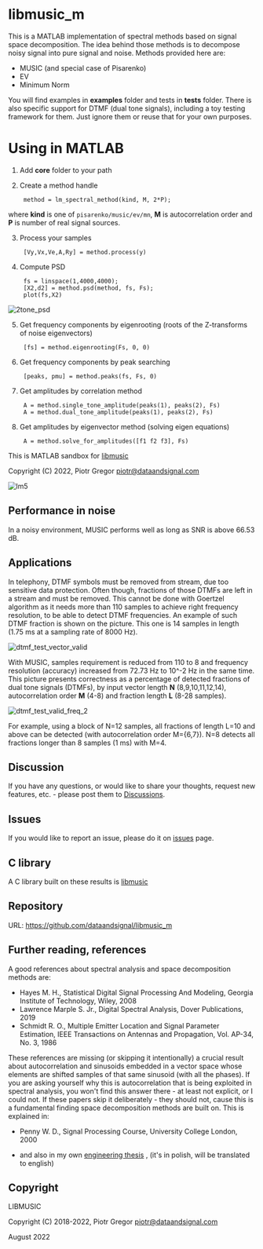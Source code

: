 # libmusic_m

This is a MATLAB implementation of spectral methods based on signal space decomposition.
The idea behind those methods is to decompose noisy signal into pure signal and noise.
Methods provided here are:
- MUSIC (and special case of Pisarenko)
- EV
- Minimum Norm

You will find examples in **examples** folder and tests in **tests** folder.
There is also specific support for DTMF (dual tone signals), including a toy testing framework for them. Just ignore them or reuse that for your own purposes.

# Using in MATLAB
1. Add <b>core</b> folder to your path
2. Create a method handle

        method = lm_spectral_method(kind, M, 2*P);

where <b>kind</b> is one of `pisarenko/music/ev/mn`, <b>M</b> is autocorrelation order and <b>P</b> is number of real signal sources.

3. Process your samples

        [Vy,Vx,Ve,A,Ry] = method.process(y)

4. Compute PSD

        fs = linspace(1,4000,4000);
        [X2,d2] = method.psd(method, fs, Fs);
        plot(fs,X2)
        
![2tone_psd](https://user-images.githubusercontent.com/40000574/190016488-6add0a3b-7601-44cb-a37e-6b01adf37529.jpg)


5. Get frequency components by eigenrooting (roots of the Z-transforms of noise eigenvectors)

        [fs] = method.eigenrooting(Fs, 0, 0)


6. Get frequency components by peak searching

        [peaks, pmu] = method.peaks(fs, Fs, 0)


7. Get amplitudes by correlation method

        A = method.single_tone_amplitude(peaks(1), peaks(2), Fs)
        A = method.dual_tone_amplitude(peaks(1), peaks(2), Fs)

8. Get amplitudes by eigenvector method (solving eigen equations)

        A = method.solve_for_amplitudes([f1 f2 f3], Fs)


 
This is MATLAB sandbox for [libmusic](https://github.com/dataandsignal/libmusic)

Copyright (C) 2022, Piotr Gregor piotr@dataandsignal.com

![lm5](https://user-images.githubusercontent.com/40000574/190017795-051ef15c-404d-4868-a0e3-dc462e838632.jpg)

## Performance in noise

In a noisy environment, MUSIC performs well as long as SNR is above 66.53 dB.


## Applications

In telephony, DTMF symbols must be removed from stream, due too sensitive data protection. Often though, fractions of those DTMFs are left in a stream and must be removed. This cannot be done with Goertzel algorithm as it needs more than 110 samples to achieve right frequency resolution, to be able to detect DTMF frequencies. An example of such DTMF fraction is shown on the picture. This one is 14 samples in length (1.75 ms at a sampling rate of 8000 Hz).

![dtmf_test_vector_valid](https://user-images.githubusercontent.com/40000574/190151206-2e7b78a0-0d79-459f-bf8f-cf422fd9da72.jpg)

With MUSIC, samples requirement is reduced from 110 to 8 and frequency resolution (accuracy) increased from 72.73 Hz to 10^-2 Hz in the same time.
This picture presents correctness as a percentage of detected fractions of dual tone signals (DTMFs), by input vector length **N** (8,9,10,11,12,14), autocorrelation order **M** (4-8) and fraction length **L** (8-28 samples).

![dtmf_test_valid_freq_2](https://user-images.githubusercontent.com/40000574/190152713-0254f77f-af44-45fc-8f34-e4b8a57742d5.jpg)


For example, using a block of N=12 samples, all fractions of length L=10 and above can be detected (with autocorrelation order M={6,7}). N=8 detects all fractions longer than 8 samples (1 ms) with M=4.


## Discussion

If you have any questions, or would like to share your thoughts, 
request new features, etc. - please post them to [Discussions](https://github.com/dataandsignal/libmusic_m/discussions).


## Issues

If you would like to report an issue, please do it on [issues](https://github.com/dataandsignal/libmusic_m/issues) page.


## C library

A C library built on these results is [libmusic](https://github.com/dataandsignal/libmusic)


## Repository 

URL: https://github.com/dataandsignal/libmusic_m


## Further reading, references

A good references about spectral analysis and space decomposition methods are:

- Hayes M. H., Statistical Digital Signal Processing And Modeling, Georgia Institute of Technology, Wiley, 2008
- Lawrence Marple S. Jr., Digital Spectral Analysis, Dover Publications, 2019
- Schmidt R. O., Multiple Emitter Location and Signal Parameter Estimation, IEEE Transactions on Antennas and Propagation, Vol. AP-34, No. 3, 1986

These references are missing (or skipping it intentionally) a crucial result about autocorrelation and sinusoids embedded in a vector space whose elements are shifted samples of that same sinusoid (with all the phases). If you are asking yourself why this is autocorrelation that is being exploited in spectral analysis, you won't find this answer there - at least not explicit, or I could not. If these papers skip it deliberately - they should not, cause this is a fundamental finding space decomposition methods are built on. This is explained in:

- Penny W. D., Signal Processing Course, University College London, 2000

- and also in my own [engineering thesis](https://github.com/dataandsignal/libmusic_m/files/9567833/praca_inz_gregor.pdf)
, (it's in polish, will be translated to english) 


## Copyright 

LIBMUSIC

Copyright (C) 2018-2022, Piotr Gregor piotr@dataandsignal.com

August 2022


